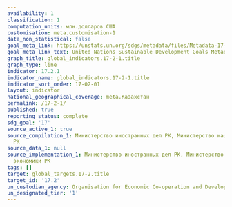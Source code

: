 ```yaml
---
availability: 1
classification: 1
computation_units: млн.долларов США
customisation: meta.customisation-1
data_non_statistical: false
goal_meta_link: https://unstats.un.org/sdgs/metadata/files/Metadata-17-02-01.pdf
goal_meta_link_text: United Nations Sustainable Development Goals Metadata (pdf 468kB)
graph_title: global_indicators.17-2-1.title
graph_type: line
indicator: 17.2.1
indicator_name: global_indicators.17-2-1.title
indicator_sort_order: 17-02-01
layout: indicator
national_geographical_coverage: meta.Казахстан
permalink: /17-2-1/
published: true
reporting_status: complete
sdg_goal: '17'
source_active_1: true
source_compilation_1: Министерство иностранных дел РК, Министерство национальной экономики
  РК
source_data_1: null
source_implementation_1: Министерство иностранных дел РК, Министерство национальной
  экономики РК
tags: []
target: global_targets.17-2.title
target_id: '17.2'
un_custodian_agency: Organisation for Economic Co-operation and Development (OECD)
un_designated_tier: '1'
---
```

